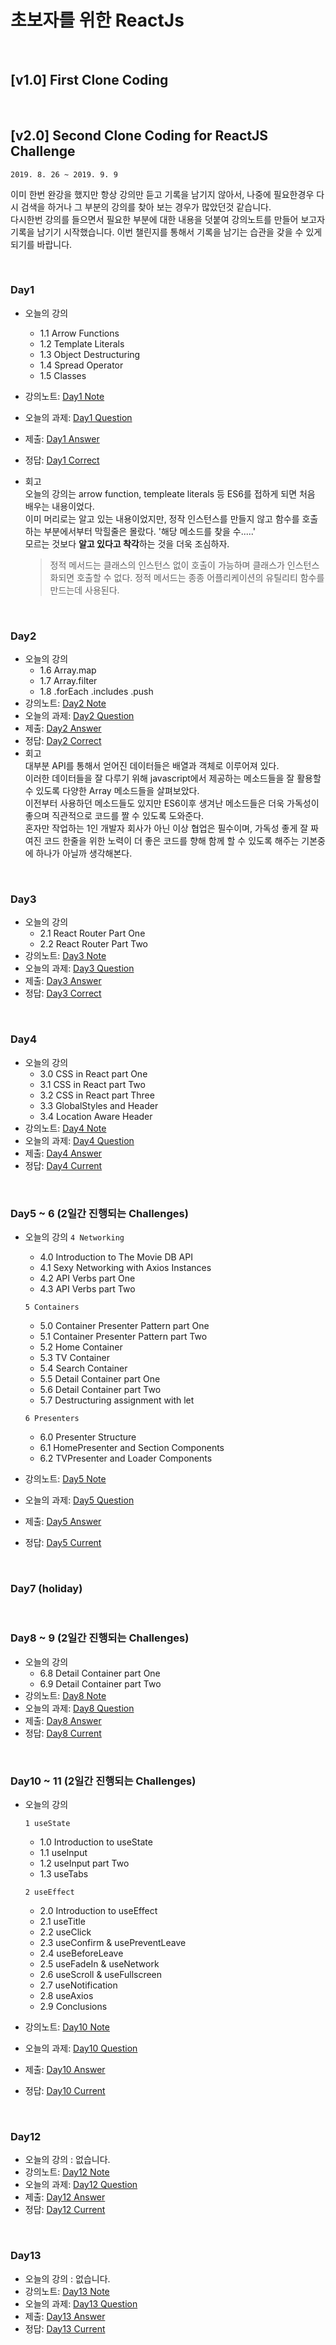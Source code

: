# 초보자를 위한 ReactJs

<br/>

## [v1.0] First Clone Coding

<br/>

## [v2.0] Second Clone Coding for ReactJS Challenge 

`2019. 8. 26 ~ 2019. 9. 9`  

이미 한번 완강을 했지만 항상 강의만 듣고 기록을 남기지 않아서, 나중에 필요한경우 다시 검색을 하거나 그 부분의 강의를 찾아 보는 경우가 많았던것 같습니다.  
다시한번 강의를 들으면서 필요한 부분에 대한 내용을 덧붙여 강의노트를 만들어 보고자 기록을 남기기 시작했습니다. 
이번 챌린지를 통해서 기록을 남기는 습관을 갖을 수 있게 되기를 바랍니다. 

<br/>

### Day1
- 오늘의 강의
    - 1.1 Arrow Functions
    - 1.2 Template Literals
    - 1.3 Object Destructuring
    - 1.4 Spread Operator
    - 1.5 Classes
- 강의노트: [Day1 Note](./note/day1.md)
- 오늘의 과제: [Day1 Question](https://codesandbox.io/s/day-one-blueprint-fdmk3)
- 제출: [Day1 Answer](https://codesandbox.io/s/day-one-blueprint-hrvg2)
- 정답: [Day1 Correct](https://codesandbox.io/s/day-one-solution-qsule)
- 회고  
    오늘의 강의는 arrow function, templeate literals 등 ES6를 접하게 되면 처음 배우는 내용이었다.  
    이미 머리로는 알고 있는 내용이었지만, 정작 인스턴스를 만들지 않고 함수를 호출하는 부분에서부터 막힐줄은 몰랐다. '해당 메소드를 찾을 수.....'   
    모르는 것보다 **알고 있다고 착각**하는 것을 더욱 조심하자.
    
    > 정적 메서드는 클래스의 인스턴스 없이 호출이 가능하며 클래스가 인스턴스화되면 호출할 수 없다. 정적 메서드는 종종 어플리케이션의 유틸리티 함수를 만드는데 사용된다.
    
<br/>

### Day2
- 오늘의 강의
    - 1.6 Array.map
    - 1.7 Array.filter
    - 1.8 .forEach .includes .push
- 강의노트: [Day2 Note](./note/day2.md)
- 오늘의 과제: [Day2 Question](https://codesandbox.io/s/day-two-blueprint-kfv4j)
- 제출: [Day2 Answer](https://codesandbox.io/s/day-two-blueprint-8zzqh)
- 정답: [Day2 Correct](https://codesandbox.io/s/day-two-solution-t0g38)
- 회고   
    대부분 API를 통해서 얻어진 데이터들은 배열과 객체로 이루어져 있다.  
    이러한 데이터들을 잘 다루기 위해 javascript에서 제공하는 메소드들을 잘 활용할 수 있도록 다양한 Array 메소드들을 살펴보았다.  
    이전부터 사용하던 메소드들도 있지만 ES6이후 생겨난 메소드들은 더욱 가독성이 좋으며 직관적으로 코드를 짤 수 있도록 도와준다.  
    혼자만 작업하는 1인 개발자 회사가 아닌 이상 협업은 필수이며, 가독성 좋게 잘 짜여진 코드 한줄을 위한 노력이 더 좋은 코드를 향해 함께 할 수 있도록 해주는 기본중에 하나가 아닐까 생각해본다.
    
<br/>

### Day3
- 오늘의 강의
    - 2.1 React Router Part One
    - 2.2 React Router Part Two
- 강의노트: [Day3 Note](./note/day3.md)
- 오늘의 과제: [Day3 Question](https://codesandbox.io/s/day-two-blueprint-kfv4j)
- 제출: [Day3 Answer](https://codesandbox.io/s/day-two-blueprint-8zzqh)
- 정답: [Day3 Correct](https://codesandbox.io/s/day-three-solution-o4vol)

<br/>

### Day4
- 오늘의 강의
    - 3.0 CSS in React part One
    - 3.1 CSS in React part Two
    - 3.2 CSS in React part Three
    - 3.3 GlobalStyles and Header
    - 3.4 Location Aware Header
- 강의노트: [Day4 Note](./note/day4.md)
- 오늘의 과제: [Day4 Question](https://codesandbox.io/s/day-four-boilerplate-jxch9)
- 제출: [Day4 Answer](https://codesandbox.io/s/day-four-boilerplate-tddjh)
- 정답: [Day4 Current](https://codesandbox.io/s/day-four-solution-3j7gi)
 
<br/>

### Day5 ~ 6 (2일간 진행되는 Challenges)
- 오늘의 강의
    `4 Networking`
    - 4.0 Introduction to The Movie DB API 
    - 4.1 Sexy Networking with Axios Instances 
    - 4.2 API Verbs part One 
    - 4.3 API Verbs part Two     
     
    `5 Containers`
    - 5.0 Container Presenter Pattern part One 
    - 5.1 Container Presenter Pattern part Two 
    - 5.2 Home Container 
    - 5.3 TV Container 
    - 5.4 Search Container 
    - 5.5 Detail Container part One 
    - 5.6 Detail Container part Two 
    - 5.7 Destructuring assignment with let 
    
    `6 Presenters`
    - 6.0 Presenter Structure 
    - 6.1 HomePresenter and Section Components 
    - 6.2 TVPresenter and Loader Components 
- 강의노트: [Day5 Note](./note/day5.md)
- 오늘의 과제: [Day5 Question](https://codesandbox.io/s/day-five-blueprint-ubv3d)
- 제출: [Day5 Answer](https://codesandbox.io/s/day-five-blueprint-swptw)
- 정답: [Day5 Current](https://codesandbox.io/s/day-five-solution-xoocs) 

<br/>

### Day7 (holiday)  

<br/>

### Day8 ~ 9 (2일간 진행되는 Challenges)
- 오늘의 강의
    - 6.8 Detail Container part One
    - 6.9 Detail Container part Two
- 강의노트: [Day8 Note](./note/day8.md)
- 오늘의 과제: [Day8 Question](https://codesandbox.io/s/day-five-solution-xoocs)
- 제출: [Day8 Answer](https://codesandbox.io/s/day-five-solution-2wr12)
- 정답: [Day8 Current](https://codesandbox.io/s/day-six-solution-6n2q7) 

<br/>

### Day10 ~ 11 (2일간 진행되는 Challenges)
- 오늘의 강의   

    `1 useState`
    - 1.0 Introduction to useState
    - 1.1 useInput
    - 1.2 useInput part Two
    - 1.3 useTabs
    
    `2 useEffect`
    - 2.0 Introduction to useEffect
    - 2.1 useTitle
    - 2.2 useClick
    - 2.3 useConfirm & usePreventLeave
    - 2.4 useBeforeLeave
    - 2.5 useFadeIn & useNetwork
    - 2.6 useScroll & useFullscreen
    - 2.7 useNotification
    - 2.8 useAxios
    - 2.9 Conclusions
- 강의노트: [Day10 Note](./note/day10.md)
- 오늘의 과제: [Day10 Question](https://codesandbox.io/s/day-seven-blueprint-xrfub)
- 제출: [Day10 Answer](https://codesandbox.io/s/day-seven-blueprint-sud5f)
- 정답: [Day10 Current](https://codesandbox.io/s/day-seven-solution-tvz5q) 

<br/>

### Day12
- 오늘의 강의 : 없습니다.
- 강의노트: [Day12 Note](./note/day12.md)
- 오늘의 과제: [Day12 Question](https://codesandbox.io/s/day-six-solution-6n2q7)
- 제출: [Day12 Answer](https://codesandbox.io/s/day-six-solution-0vhns)
- 정답: [Day12 Current](https://codesandbox.io/s/day-eight-solution-0210c) 

<br/>

### Day13
- 오늘의 강의 : 없습니다.
- 강의노트: [Day13 Note](./note/day13.md)
- 오늘의 과제: [Day13 Question](https://codesandbox.io/s/day-seven-blueprint-xrfub)
- 제출: [Day13 Answer](https://codesandbox.io/s/day-seven-blueprint-jx0mh)
- 정답: [Day13 Current](https://codesandbox.io/s/day-nine-solution-6pwcl) 

